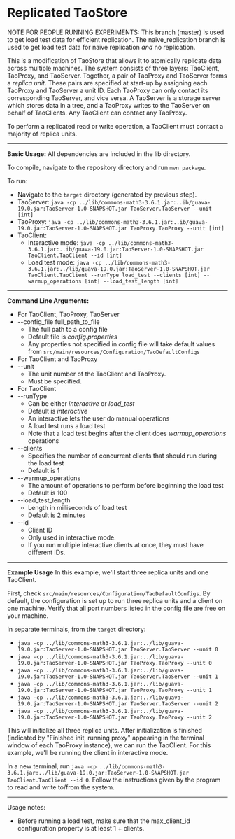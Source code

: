 
Replicated TaoStore
========
NOTE FOR PEOPLE RUNNING EXPERIMENTS: This branch (master) is used to get load test data for efficient replication. The naive_replication branch is used to get load test data for naive replication _and_ no replication.

This is a modification of TaoStore that allows it to atomically replicate data across multiple machines. The system consists of three layers: TaoClient, TaoProxy, and TaoServer. Together, a pair of TaoProxy and TaoServer forms a _replica unit_. These pairs are specified at start-up by assigning each TaoProxy and TaoServer a unit ID. Each TaoProxy can only contact its corresponding TaoServer, and vice versa. A TaoServer is a storage server which stores data in a tree, and a TaoProxy writes to the TaoServer on behalf of TaoClients. Any TaoClient can contact any TaoProxy.

To perform a replicated read or write operation, a TaoClient must contact a majority of replica units.


***** 

**Basic Usage:**
All dependencies are included in the lib directory.

To compile, navigate to the repository directory and run `mvn package`.

To run:

 * Navigate to the `target` directory (generated by previous step).
 * TaoServer: `java -cp ../lib/commons-math3-3.6.1.jar:..ib/guava-19.0.jar:TaoServer-1.0-SNAPSHOT.jar TaoServer.TaoServer --unit [int]`
 * TaoProxy: `java -cp ../lib/commons-math3-3.6.1.jar:..ib/guava-19.0.jar:TaoServer-1.0-SNAPSHOT.jar TaoProxy.TaoProxy --unit [int]`
 * TaoClient:
    * Interactive mode: `java -cp ../lib/commons-math3-3.6.1.jar:..ib/guava-19.0.jar:TaoServer-1.0-SNAPSHOT.jar TaoClient.TaoClient --id [int]`
    * Load test mode: `java -cp ../lib/commons-math3-3.6.1.jar:../lib/guava-19.0.jar:TaoServer-1.0-SNAPSHOT.jar TaoClient.TaoClient --runType load_test --clients [int] --warmup_operations [int] --load_test_length [int] `

***** 
  
**Command Line Arguments:**
 * For TaoClient, TaoProxy, TaoServer
 * --config_file full_path_to_file
    * The full path to a config file 
    * Default file is *config.properties*
    * Any properties not specified in config file will take default values from `src/main/resources/Configuration/TaoDefaultConfigs`
 * For TaoClient and TaoProxy
  * --unit
    * The unit number of the TaoClient and TaoProxy.
    * Must be specified.
 * For TaoClient
 * --runType
    * Can be either *interactive* or *load_test*
    * Default is *interactive*
    * An interactive lets the user do manual operations 
    * A load test runs a load test
    * Note that a load test begins after the client does *warmup_operations* operations
 * --clients
    * Specifies the number of concurrent clients that should run during the load test
    * Default is 1
 * --warmup_operations
    * The amount of operations to perform before beginning the load test
    * Default is 100
 * --load_test_length
    * Length in milliseconds of load test
    * Default is 2 minutes
 * --id
    * Client ID
    * Only used in interactive mode.
    * If you run multiple interactive clients at once, they must have different IDs.

***** 

**Example Usage**
In this example, we'll start three replica units and one TaoClient.

First, check `src/main/resources/Configuration/TaoDefaultConfigs`. By default, the configuration is set up to run three replica units and a client on one machine. Verify that all port numbers listed in the config file are free on your machine. 

In separate terminals, from the `target` directory:

 * `java -cp ../lib/commons-math3-3.6.1.jar:../lib/guava-19.0.jar:TaoServer-1.0-SNAPSHOT.jar TaoServer.TaoServer --unit 0`
 * `java -cp ../lib/commons-math3-3.6.1.jar:../lib/guava-19.0.jar:TaoServer-1.0-SNAPSHOT.jar TaoProxy.TaoProxy --unit 0`
 * `java -cp ../lib/commons-math3-3.6.1.jar:../lib/guava-19.0.jar:TaoServer-1.0-SNAPSHOT.jar TaoServer.TaoServer --unit 1`
 * `java -cp ../lib/commons-math3-3.6.1.jar:../lib/guava-19.0.jar:TaoServer-1.0-SNAPSHOT.jar TaoProxy.TaoProxy --unit 1`
 * `java -cp ../lib/commons-math3-3.6.1.jar:../lib/guava-19.0.jar:TaoServer-1.0-SNAPSHOT.jar TaoServer.TaoServer --unit 2`
 * `java -cp ../lib/commons-math3-3.6.1.jar:../lib/guava-19.0.jar:TaoServer-1.0-SNAPSHOT.jar TaoProxy.TaoProxy --unit 2`

This will initialize all three replica units. After initialization is finished (indicated by "Finished init, running proxy" appearing in the terminal window of each TaoProxy instance), we can run the TaoClient. For this example, we'll be running the client in interactive mode.

In a new terminal, run `java -cp ../lib/commons-math3-3.6.1.jar:../lib/guava-19.0.jar:TaoServer-1.0-SNAPSHOT.jar TaoClient.TaoClient --id 0`. Follow the instructions given by the program to read and write to/from the system.

****
Usage notes:

 - Before running a load test, make sure that the max_client_id configuration property is at least 1 + clients.

